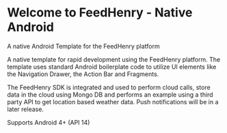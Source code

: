 # Welcome to FeedHenry - Native Android

A native Android Template for the FeedHenry platform

A native template for rapid development using the FeedHenry platform. The template uses standard Android boilerplate code to utilize UI elements like the Navigation Drawer, the Action Bar and Fragments.

The FeedHenry SDK is integrated and used to perform cloud calls, store data in the cloud using Mongo DB and performs an example using a third party API to get location based weather data. Push notifications will be in a later release.

Supports Android 4+ (API 14)
